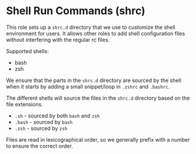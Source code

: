 # Shell Run Commands (shrc)

This role sets up a `shrc.d` directory that we use to customize the shell
environment for users. It allows other roles to add shell configuration files
without interfering with the regular rc files.

Supported shells:

* bash
* zsh

We ensure that the parts in the `shrc.d` directory are sourced by the shell when
it starts by adding a small snippet/loop in `.zshrc` and `.bashrc`.

The different shells will source the files in the `shrc.d` directory based on
the file extensions.

* `.sh` - sourced by both `bash` and `zsh`
* `.bash` - sourced by `bash`
* `.zsh` - sourced by `zsh`

Files are read in lexicographical order, so we generally prefix with a number to
ensure the correct order.
